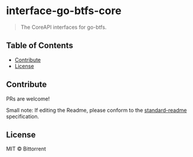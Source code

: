 interface-go-btfs-core
==================

> The CoreAPI interfaces for go-btfs.

## Table of Contents

- [Contribute](#contribute)
- [License](#license)

## Contribute

PRs are welcome!

Small note: If editing the Readme, please conform to the [standard-readme](https://github.com/RichardLitt/standard-readme) specification.

## License

MIT © Bittorrent
